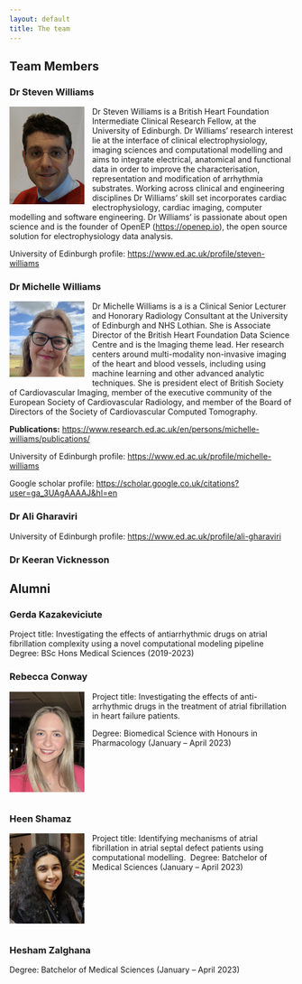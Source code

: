 ```yaml
---
layout: default
title: The team
---
```


## Team Members

### Dr Steven Williams

<img src="/img/team-steven.png" style="width: 100pt; float: left; margin-right: 10pt; margin-bottom: 10pt;" />

Dr Steven Williams is a British Heart Foundation Intermediate Clinical Research Fellow, at the University of Edinburgh. Dr Williams’ research interest lie at the interface of clinical electrophysiology, imaging sciences and computational modelling and aims to integrate electrical, anatomical and functional data in order to improve the characterisation, representation and modification of arrhythmia substrates. Working across clinical and engineering disciplines Dr Williams’ skill set incorporates cardiac electrophysiology, cardiac imaging, computer modelling and software engineering. Dr Williams’ is passionate about open science and is the founder of OpenEP (https://openep.io), the open source solution for electrophysiology data analysis. 

University of Edinburgh profile: https://www.ed.ac.uk/profile/steven-williams

### Dr Michelle Williams

<img src="/img/team-michelle.jpeg" style="width: 100pt; float: left; margin-right: 10pt; margin-bottom: 10pt;" />

Dr Michelle Williams is a is a Clinical Senior Lecturer and Honorary Radiology Consultant at the University of Edinburgh and NHS Lothian. She is Associate Director of the British Heart Foundation Data Science Centre and is the Imaging theme lead. Her research centers around multi-modality non-invasive imaging of the heart and blood vessels, including using machine learning and other advanced analytic techniques. She is president elect of British Society of Cardiovascular Imaging, member of the executive community of the European Society of Cardiovascular Radiology, and member of the Board of Directors of the Society of Cardiovascular Computed Tomography. 

**Publications:** https://www.research.ed.ac.uk/en/persons/michelle-williams/publications/

University of Edinburgh profile: https://www.ed.ac.uk/profile/michelle-williams 

Google scholar profile: https://scholar.google.co.uk/citations?user=ga_3UAgAAAAJ&hl=en

### Dr Ali Gharaviri

University of Edinburgh profile: https://www.ed.ac.uk/profile/ali-gharaviri

### Dr Keeran Vicknesson

## Alumni

### Gerda Kazakeviciute

Project title: Investigating the effects of antiarrhythmic drugs on atrial fibrillation complexity using a novel computational modeling pipeline 
Degree: BSc Hons Medical Sciences (2019-2023)

### Rebecca Conway

<img src="/img/team-rebecca.png" style="width: 100pt; float: left; margin-right: 10pt; margin-bottom: 10pt;" />

Project title: Investigating the effects of anti-arrhythmic drugs in the treatment of atrial fibrillation in heart failure patients.

Degree: Biomedical Science with Honours in Pharmacology (January – April 2023)

<div style="clear: both"></div>

### Heen Shamaz

<img src="/img/team-heen.png" style="width: 100pt; float: left; margin-right: 10pt; margin-bottom: 10pt;" />

Project title: Identifying mechanisms of atrial fibrillation in atrial septal defect patients using computational modelling.
 Degree: Batchelor of Medical Sciences (January – April 2023)

<div style="clear: both"></div>

### Hesham Zalghana

Degree: Batchelor of Medical Sciences (January – April 2023)
